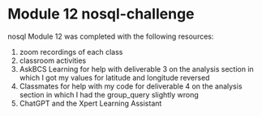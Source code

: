 # Module 12 nosql-challenge
 nosql
Module 12 was completed with the following resources:
1) zoom recordings of each class
2) classroom activities
3) AskBCS Learning for help with deliverable 3 on the analysis section in which I got my values for latitude and longitude reversed
4) Classmates for help with my code for deliverable 4 on the analysis section in which I had the group_query slightly wrong
5) ChatGPT and the Xpert Learning Assistant

